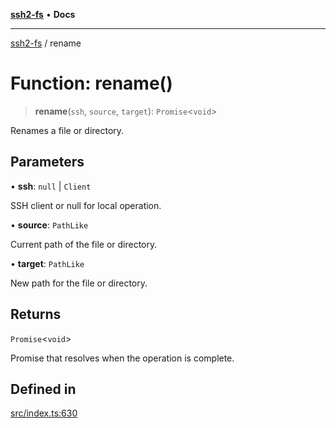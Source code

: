[**ssh2-fs**](../README.md) • **Docs**

---

[ssh2-fs](../README.md) / rename

# Function: rename()

> **rename**(`ssh`, `source`, `target`): `Promise`\<`void`\>

Renames a file or directory.

## Parameters

• **ssh**: `null` \| `Client`

SSH client or null for local operation.

• **source**: `PathLike`

Current path of the file or directory.

• **target**: `PathLike`

New path for the file or directory.

## Returns

`Promise`\<`void`\>

Promise that resolves when the operation is complete.

## Defined in

[src/index.ts:630](https://github.com/adaltas/node-ssh2-fs/blob/d3bd0a05ed430bf829c995be339898786e60a46c/src/index.ts#L630)
